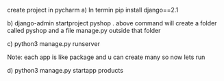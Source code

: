 
create project in pycharm
 a)  In termin pip install django==2.1

 b) django-admin startproject pyshop .
above command will create a folder called pyshop and a file manage.py outside that folder

 c) python3 manage.py runserver

Note: each app is like package and u can create many so now lets run

d) python3 manage.py startapp products